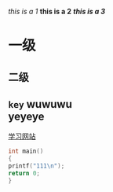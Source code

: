 *this is a 1*
**this is a 2**
***this is a 3***

# 一级
## 二级
`key`
wuwuwu<br>
yeyeye
---
[学习网站](www.yuanshen.com "启动！")
```c
int main()
{
printf("111\n");
return 0;
}

